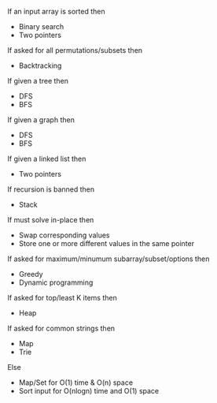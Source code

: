 ﻿If an input array is sorted then
  - Binary search
  - Two pointers

If asked for all permutations/subsets then
  - Backtracking

If given a tree then
  - DFS
  - BFS

If given a graph then
  - DFS
  - BFS

If given a linked list then
  - Two pointers

If recursion is banned then
  - Stack

If must solve in-place then
  - Swap corresponding values
  - Store one or more different values in the same pointer

If asked for maximum/minumum subarray/subset/options then
  - Greedy
  - Dynamic programming

If asked for top/least K items then
  - Heap

If asked for common strings then
  - Map
  - Trie

Else
  - Map/Set for O(1) time & O(n) space
  - Sort input for O(nlogn) time and O(1) space